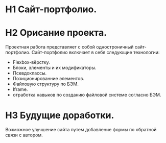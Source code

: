 # H1 Сайт-портфолио.

# H2 Орисание проекта.
Проектная работа представляет с собой одностроничный сайт-портфолио.
Сайт-портфолио включает в себя следующие технологии:
* Flexbox-вёрстку.
* Блоки, элементы и их модификаторы.
* Псевдоклассы.
* Позиционированние элементов.
* Файловую структуру по БЭМ.
* Iframe.
* отработка навыков по созданию файловой системе согласно БЭМ.
# H3 Будущие доработки.
Возможное улучшение сайта путем добавление формы по обратной связи с автором.

